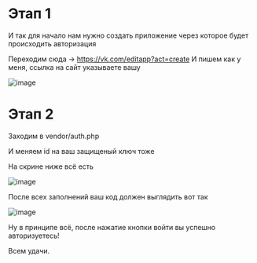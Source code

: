 # Этап 1
И так для начало нам нужно создать приложение через которое будет происходить авторизация

Переходим сюда -> https://vk.com/editapp?act=create
И пишем как у меня, ссылка на сайт указываете вашу

![image](https://user-images.githubusercontent.com/89999325/155033332-bd1bbad3-f0b5-4bc6-a08e-1e21d08efbfc.png)

# Этап 2

Заходим в vendor/auth.php

И меняем id на ваш защищеный ключ тоже

На скрине ниже всё есть

![image](https://user-images.githubusercontent.com/89999325/155032909-68eb56bc-84df-4ee5-84fc-44f69f1049c5.png)


После всех заполнений ваш код должен выглядить вот так

![image](https://user-images.githubusercontent.com/89999325/155032775-34e08e70-4494-44dc-8a37-3538d6457995.png)

Ну в принципе всё, после нажатие кнопки войти вы успешно авторизуетесь!

Всем удачи.
